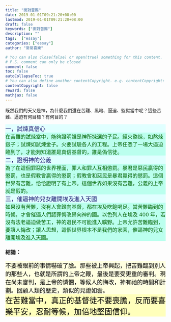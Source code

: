 ```yaml
---
title: "面對苦難"
date: 2019-01-01T09:21:20+08:00
lastmod: 2019-01-01T09:21:20+08:00
draft: false
keywords: ["面對苦難"]
description: ""
tags:  ["essay"]
categories: ["essay"]
author: "常常喜樂"

# You can also close(false) or open(true) something for this content.
# P.S. comment can only be closed
comment: false
toc: false
autoCollapseToc: true
# You can also define another contentCopyright. e.g. contentCopyright: "This is another copyright."
contentCopyright: false
reward: false
mathjax: false
---
```


既然我們的天父是神，為什麼我們還在苦難、黑暗、逼迫、監獄當中呢？這些苦難、逼迫有何目標？有何目的？

<div style="background-color:#E0FFFF"><font size="4", color="#191970">
一，試煉真信心
</font>
</div>

<div style="background-color:#BBFFEE"><font size="3", color="#006400">
在苦難的試煉當中，能夠證明誰是神所揀選的子民。經火熬煉，如熬煉銀子；試煉如試煉金子。火要試驗各人的工程。上帝任憑了一場大逼迫臨到了，才能夠知道誰是真信基督的，誰是偽信徒。
</font>
</div>

<div style="background-color:#E0FFFF"><font size="4", color="#191970">
二，證明神的公義
</font>
</div>

<div style="background-color:#BBFFEE"><font size="3", color="#006400">
為了在這個罪惡的世界裡面，罪人和罪人互相懲罰。暴君是惡民贏得的懲罰，也是假教會贏得的懲罰；假教會和惡民是暴君贏得的懲罰。這個世界有苦難，恰恰證明了有上帝。這個世界如果沒有苦難，公義的上帝就是假的。
</font>
</div>

<div style="background-color:#E0FFFF"><font size="4", color="#191970">
三，催逼神的兒女離開埃及進入天國
</font>
</div>

<div style="background-color:#BBFFEE"><font size="3", color="#006400">
如果沒有苦難，沒有人會歸向基督，都在埃及吃飽喝足。當苦難臨到的時候，才會催逼人們認罪悔改歸向神的國。以色列人在埃及 400 年，若沒有法老逼迫做苦工，神的選民不可能進入曠野。上帝允許苦難臨到，要讓人悔改；讓人思想，這個世界根本不是我們的家園，催逼神的兒女離開埃及進入天國。
</font>
</div>

### 結論：

<div style="background-color:#FFFFE0"><font size="4", color="#000000">
不要被眼前的事情嚇破了膽。那些被上帝興起，把苦難臨到別人的那些人，也就是所謂的上帝之鞭，最後是要受更重的審判。現在尚未審判，是上帝的憐憫，等候人的悔改，神有祂的時間和計劃。回顧人類的歷史，類似的見證如雲。
</font>
</div>

<div style="background-color:#FFFFBB"><font size="5", color="#000000">
在苦難當中，真正的基督徒不要喪膽，反而要喜樂平安，忍耐等候，加倍地堅固信仰。
</font>
</div>